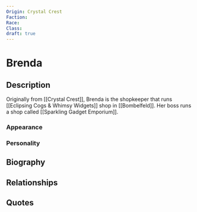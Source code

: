 ```yaml
---
Origin: Crystal Crest
Faction: 
Race: 
Class: 
draft: true
---
```

# Brenda
## Description
Originally from [[Crystal Crest]], Brenda is the shopkeeper that runs [[Eclipsing Cogs & Whimsy Widgets]] shop in [[Bombelfeld]]. Her boss runs a shop called [[Sparkling Gadget Emporium]].
### Appearance
### Personality
## Biography
## Relationships

## Quotes